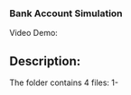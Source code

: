 ### Bank Account Simulation
Video Demo:  <URL HERE>
## Description:
The folder contains 4 files:
1- 